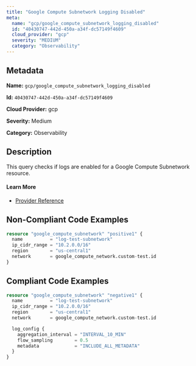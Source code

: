 ```yaml
---
title: "Google Compute Subnetwork Logging Disabled"
meta:
  name: "gcp/google_compute_subnetwork_logging_disabled"
  id: "40430747-442d-450a-a34f-dc57149f4609"
  cloud_provider: "gcp"
  severity: "MEDIUM"
  category: "Observability"
---
```


## Metadata
**Name:** `gcp/google_compute_subnetwork_logging_disabled`

**Id:** `40430747-442d-450a-a34f-dc57149f4609`

**Cloud Provider:** gcp

**Severity:** Medium

**Category:** Observability

## Description
This query checks if logs are enabled for a Google Compute Subnetwork resource.

#### Learn More

 - [Provider Reference](https://registry.terraform.io/providers/hashicorp/google/latest/docs/resources/compute_subnetwork)

## Non-Compliant Code Examples
```terraform
resource "google_compute_subnetwork" "positive1" {
  name          = "log-test-subnetwork"
  ip_cidr_range = "10.2.0.0/16"
  region        = "us-central1"
  network       = google_compute_network.custom-test.id
}
```

## Compliant Code Examples
```terraform
resource "google_compute_subnetwork" "negative1" {
  name          = "log-test-subnetwork"
  ip_cidr_range = "10.2.0.0/16"
  region        = "us-central1"
  network       = google_compute_network.custom-test.id

  log_config {
    aggregation_interval = "INTERVAL_10_MIN"
    flow_sampling        = 0.5
    metadata             = "INCLUDE_ALL_METADATA"
  }
}
```